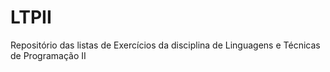 # LTPII
Repositório das listas de Exercícios  da disciplina de Linguagens e Técnicas de Programação II
